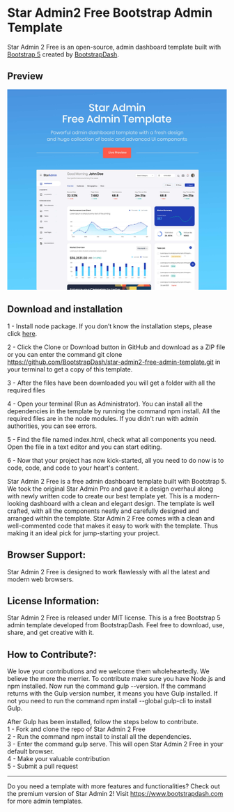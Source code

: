 

<h1>Star Admin2 Free Bootstrap Admin Template</h1>
Star Admin 2 Free is an open-source, admin dashboard template built with <a href="https://getbootstrap.com/" target="_blank">Bootstrap 5</a>  created by <a href="https://www.bootstrapdash.com/" target="_blank">BootstrapDash</a>.

<h2>Preview</h2>
<a href="https://www.bootstrapdash.com/demo/star-admin2-free/template/" target="_blank"><img src="screenshot.jpg"></a>

<h2>Download and installation</h2>


1 - Install node package. If you don’t know the installation steps, please click <a href="https://nodejs.org/en/">here</a>.

2 - Click the Clone or Download button in GitHub and download as a ZIP file or you can enter the command git clone https://github.com/BootstrapDash/star-admin2-free-admin-template.git in your terminal to get a copy of this template.

3 - After the files have been downloaded you will get a folder with all the required files

4 - Open your terminal (Run as Administrator). You can install all the dependencies in the template by running the command npm install. All the required files are in the node modules. If you didn't run with admin authorities, you can see errors.

5 - Find the file named index.html, check what all components you need. Open the file in a text editor and you can start editing.

6 - Now that your project has now kick-started, all you need to do now is to code, code, and code to your heart's content.

Star Admin 2 Free is a free admin dashboard template built with Bootstrap 5. We took the original Star Admin Pro and gave it a design overhaul along with newly written code to create our best template yet. This is a modern-looking dashboard with a clean and elegant design. The template is well crafted, with all the components neatly and carefully designed and arranged within the template. Star Admin 2 Free comes with a clean and well-commented code that makes it easy to work with the template. Thus making it an ideal pick for jump-starting your project.

<h2>Browser Support:</h2>

Star Admin 2 Free is designed to work flawlessly with all the latest and modern web browsers.

<h2>License Information:</h2>


Star Admin 2 Free is released under MIT license. This is a free Bootstrap 5 admin template developed from BootstrapDash. Feel free to download, use, share, and get creative with it.



<h2>How to Contribute?:</h2>


We love your contributions and we welcome them wholeheartedly. We believe the more the merrier. To contribute make sure you have Node.js and npm installed. Now run the command gulp --version. If the command returns with the Gulp version number, it means you have Gulp installed. If not you need to run the command npm install --global gulp-cli to install Gulp.


After Gulp has been installed, follow the steps below to contribute.
  <br>
	1 -  Fork and clone the repo of Star Admin 2 Free
  <br>
	2 - Run the command npm install to install all the dependencies.
  <br>
	3 - Enter the command gulp serve. This will open Star Admin 2 Free in your default browser.
  <br>
	4 - Make your valuable contribution
  <br>
	5 - Submit a pull request
  <hr>
Do you need a template with more features and functionalities? Check out the premium version of Star Admin 2! Visit <a href="https://www.bootstrapdash.com" target="_blank">https://www.bootstrapdash.com</a> for more admin templates.
